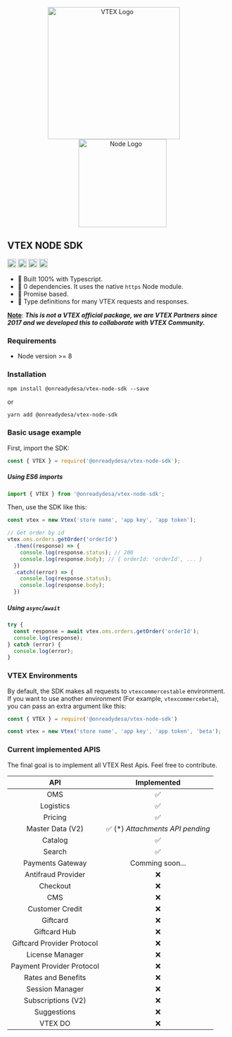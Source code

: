 <p align="center">
  <img src="https://upload.wikimedia.org/wikipedia/commons/thumb/a/a9/VTEX_Logo.svg/1200px-VTEX_Logo.svg.png" width="300" alt="VTEX Logo" style="margin-right: 20px" />
  <img src="https://upload.wikimedia.org/wikipedia/commons/thumb/d/d9/Node.js_logo.svg/1200px-Node.js_logo.svg.png" width="200" alt="Node Logo" style="margin-left: 20px" />
  
</p>

## VTEX NODE SDK

<p>
  <a href="https://www.npmjs.com/package/@onreadydesa/vtex-node-sdk" target="_blank"><img src="https://img.shields.io/npm/v/@onreadydesa/vtex-node-sdk" alt="npm version" height="20"></a>
  <img src="https://github.com/onready/vtex-node-sdk/workflows/Node.js%20CI/badge.svg" alt="node-js-ci" height="20">
  <img src="https://img.shields.io/npm/dm/@onreadydesa/vtex-node-sdk" alt="downloads" height="20">
  <img src="https://img.shields.io/npm/l/@onreadydesa/vtex-node-sdk" alt="license" height="20">
</p>

- :hammer: Built 100% with Typescript.
- :muscle: 0 dependencies. It uses the native `https` Node module.
- :tada: Promise based.
- :dizzy: Type definitions for many VTEX requests and responses.

<ins>**Note**</ins>: *<strong>This is not a VTEX official package, we are VTEX Partners since 2017 and we developed this to collaborate with VTEX Community.</strong>*

### Requirements

- Node version >= 8

### Installation

```
npm install @onreadydesa/vtex-node-sdk --save
```

or

```
yarn add @onreadydesa/vtex-node-sdk
```

### Basic usage example

First, import the SDK:

```javascript
const { VTEX } = require('@onreadydesa/vtex-node-sdk');
```

##### Using ES6 imports
```javascript
import { VTEX } from '@onreadydesa/vtex-node-sdk';
```

Then, use the SDK like this:

```javascript
const vtex = new Vtex('store name', 'app key', 'app token');

// Get order by id
vtex.oms.orders.getOrder('orderId')
  .then((response) => {
    console.log(response.status); // 200
    console.log(response.body); // { orderId: 'orderId', ... }
  })
  .catch((error) => {
    console.log(response.status);
    console.log(response.body);
  })
```

##### Using `async`/`await`

```javascript
try {
  const response = await vtex.oms.orders.getOrder('orderId');
  console.log(response);
} catch (error) {
  console.log(error);
}
```

### VTEX Environments

By default, the SDK makes all requests to `vtexcommercestable` environment. If you want to use another environment (For example, `vtexcommercebeta`), you can pass an extra argument like this:

```javascript
const { VTEX } = require('@onreadydesa/vtex-node-sdk')

const vtex = new Vtex('store name', 'app key', 'app token', 'beta');
```

### Current implemented APIS

The final goal is to implement all VTEX Rest Apis. Feel free to contribute.

API | Implemented
:------------: | :-------------:|
OMS | :white_check_mark: |
Logistics | :white_check_mark: |
Pricing  | :white_check_mark: |
Master Data (V2) | :white_check_mark: (*) <em>Attachments API pending</em> |
Catalog | :white_check_mark: |
Search  | :white_check_mark: |
Payments Gateway  | Comming soon... |
Antifraud Provider | :x: |
Checkout | :x: |
CMS | :x: |
Customer Credit | :x: |
Giftcard | :x: |
Giftcard Hub | :x: |
Giftcard Provider Protocol | :x: |
License Manager | :x: |
Payment Provider Protocol  | :x: |
Rates and Benefits  | :x: |
Session Manager  | :x: |
Subscriptions (V2)  | :x: |
Suggestions  | :x: |
VTEX DO  | :x: |